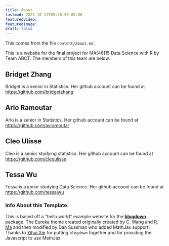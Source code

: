 ```yaml
---
title: About
lastmod: 2021-10-11T09:20:50-05:00
featuredVideo:
featuredImage:
draft: false
---
```


This comes from the file `content/about.md`.

This is a website for the final project for MA[46]15 Data Science with R by Team ABCT.
The members of this team are below.

## Bridget Zhang

Bridget is a senior in Statistics. Her github account can be found at https://github.com/bridgetzhang 

## Arlo Ramoutar

Arlo is a senior in Statistics. Her github account can be found at https://github.com/avramoutar 

## Cleo Ulisse

Cleo is a senior studying statistics. Her github account can be found at https://github.com/cleoulisse

## Tessa Wu

Tessa is a junior studying Data Science. Her github account can be found at https://github.com/tessajwu

<!-- Please leave in the information below -->

### Info About this Template.

This is based off a "hello world" example website for the [**blogdown**](https://github.com/rstudio/blogdown) package. The [Eureka](https://www.wangchucheng.com/en/docs/eureka/) theme created originally created by  [C. Wang](https://www.wangchucheng.com/zh/) and [R. Ma](https://www.ruiqima.com/zh/) and then modified by Dan Sussman who added MathJax support. Thanks to [Yihui Xie](https://github.com/yihui/) for putting `blogdown` together and for providing the Javascript to use MathJax.